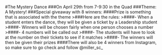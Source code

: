 </br>
#The Mystery Dance
###On April 29th from 7-9:30 in the Quad
###Theme: A Mystery!
###Special giveaway with 8 winners:
####Prize is something that is associated with the theme
>###Here are the rules:
>####- When a student enters the dance, they will be given a ticket by a Leadership student
>####- Winners will be chosen fairly when one person chooses a number
>####- 4 numbers will be called out
>####- The students will have to look at the number on their tickets to see if it matches
>####- The winners will then be given their prizes 
####There will also be 4 winners from Instagram, so make sure to go check and follow @miller_sc_
